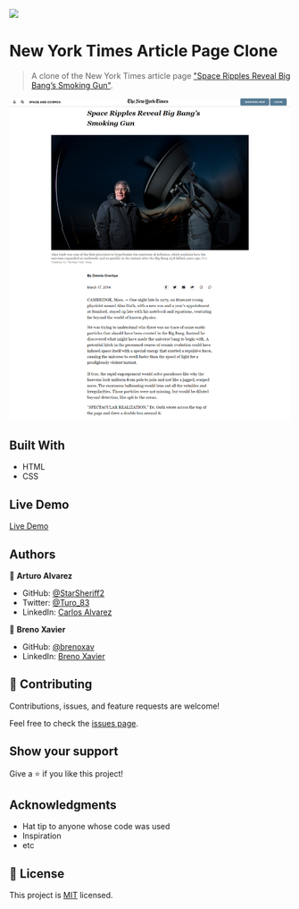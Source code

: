 ![](https://img.shields.io/badge/Microverse-blueviolet)

# New York Times Article Page Clone

> A clone of the New York Times article page ["Space Ripples Reveal Big Bang’s Smoking Gun"](https://www.nytimes.com/2014/03/18/science/space/detection-of-waves-in-space-buttresses-landmark-theory-of-big-bang.html). 

![screenshot](./assets/README/page-screenshot.png)

## Built With

- HTML
- CSS

## Live Demo

[Live Demo](https://brenoxav.github.io/nyt-clone-microverse/)

## Authors

👤 **Arturo Alvarez**

- GitHub: [@StarSheriff2](https://github.com/StarSheriff2)
- Twitter: [@Turo_83](https://twitter.com/Turo_83)
- LinkedIn: [Carlos Alvarez](https://www.linkedin.com/in/carlosalvarezveroy/)

👤 **Breno Xavier**

- GitHub: [@brenoxav](https://github.com/brenoxav)
- LinkedIn: [Breno Xavier](https://linkedin.com/in/brenoxav)

## 🤝 Contributing

Contributions, issues, and feature requests are welcome!

Feel free to check the [issues page](https://github.com/brenoxav/nyt-clone-microverse/issues).

## Show your support

Give a ⭐️ if you like this project!

## Acknowledgments

- Hat tip to anyone whose code was used
- Inspiration
- etc

## 📝 License

This project is [MIT](lic.url) licensed.
